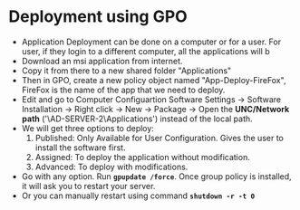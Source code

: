 # Deployment using GPO
- Application Deployment can be done on a computer or for a user. For user, if they login to a different computer, all the applications will b
- Download an msi application from internet.
- Copy it from there to a new shared folder "Applications"
- Then in GPO, create a new policy object named "App-Deploy-FireFox", FireFox is the name of the app that we need to deploy.
- Edit and go to Computer Configuartion Software Settings -> Software Installation -> Right click -> New -> Package -> Open the **UNC/Network path** ('\\AD-SERVER-2\Applications') instead of the local path.
- We will get three options to deploy:
  1. Published: Only Available for User Configuration. Gives the user to install the software first.
  2. Assigned: To deploy the application without modification.
  3. Advanced: To deploy with modifications.
- Go with any option. Run **`gpupdate /force`**. Once group policy is installed, it will ask you to restart your server.
- Or you can manually restart using command **`shutdown -r -t 0`**
